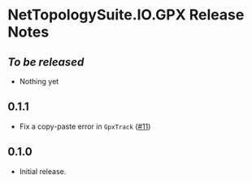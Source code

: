 # NetTopologySuite.IO.GPX Release Notes

## *To be released*
- Nothing yet

## 0.1.1
- Fix a copy-paste error in `GpxTrack` ([#11](https://github.com/NetTopologySuite/NetTopologySuite.IO.GPX/issues/11))

## 0.1.0
- Initial release.
